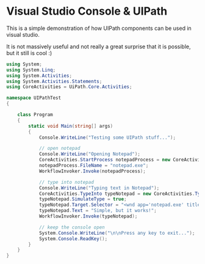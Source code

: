 # Visual Studio Console & UIPath
This is a simple demonstration of how UIPath components can be used in visual studio. 

It is not massively useful and not really a great surprise that it is possible, but it still is cool :)

```cs
using System;
using System.Linq;
using System.Activities;
using System.Activities.Statements;
using CoreActivities = UiPath.Core.Activities;

namespace UIPathTest
{

	class Program
	{
		static void Main(string[] args)
		{
			Console.WriteLine("Testing some UIPath stuff...");

			// open notepad
			Console.WriteLine("Opening Notepad");
			CoreActivities.StartProcess notepadProcess = new CoreActivities.StartProcess();
			notepadProcess.FileName = "notepad.exe";
			WorkflowInvoker.Invoke(notepadProcess);

			// type into notepad
			Console.WriteLine("Typing text in Notepad");
			CoreActivities.TypeInto typeNotepad = new CoreActivities.TypeInto();
			typeNotepad.SimulateType = true;
			typeNotepad.Target.Selector = "<wnd app='notepad.exe' title='Untitled - Notepad' /><wnd cls='Edit' /><ctrl name='Text Editor' role='editable text' />";
			typeNotepad.Text = "Simple, but it works!";
			WorkflowInvoker.Invoke(typeNotepad);

			// keep the console open
			System.Console.WriteLine("\n\nPress any key to exit...");
			System.Console.ReadKey();
		}
	}
}
```